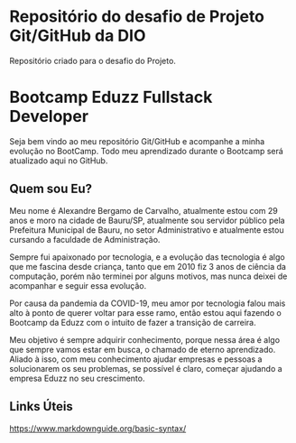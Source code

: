 # Repositório do desafio de Projeto Git/GitHub da DIO 

Repositório criado para o desafio do Projeto.

# Bootcamp Eduzz Fullstack Developer

Seja bem vindo ao meu repositório Git/GitHub e acompanhe a minha evolução no BootCamp.
Todo meu aprendizado durante o Bootcamp será atualizado aqui no GitHub.



## Quem sou Eu?

Meu nome é Alexandre Bergamo de Carvalho, atualmente estou com 29 anos e moro na cidade de Bauru/SP, atualmente sou servidor público pela Prefeitura Municipal de Bauru, no setor Administrativo e atualmente estou cursando a faculdade de Administração.

Sempre fui apaixonado por tecnologia, e a evolução das tecnologia é algo que me fascina desde criança, tanto que em 2010 fiz 3 anos de ciência da computação, porém não terminei por alguns motivos, mas nunca deixei de acompanhar e seguir essa evolução.

Por causa da pandemia da COVID-19, meu amor por tecnologia falou mais alto à ponto de querer voltar para esse ramo, então estou aqui fazendo o Bootcamp da Eduzz com o intuito de fazer a transição de carreira.

Meu objetivo é sempre adquirir conhecimento, porque nessa área é algo que sempre vamos estar em busca, o chamado de eterno aprendizado.
Aliado à isso, com meu conhecimento ajudar empresas e pessoas a solucionarem os seu problemas, se possível é claro, começar ajudando a empresa Eduzz no seu crescimento.



## Links Úteis

https://www.markdownguide.org/basic-syntax/
